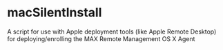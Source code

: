 # macSilentInstall
A script for use with Apple deployment tools (like Apple Remote Desktop) for deploying/enrolling the MAX Remote Management OS X Agent
